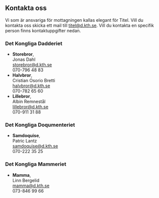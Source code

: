## Kontakta oss

Vi som är ansvariga för mottagningen kallas elegant för Titel. Vill du kontakta oss skicka ett mail till [titel@d.kth.se](mailto:titel@d.kth.se). Vill du kontakta en specifik person finns kontaktuppgifter nedan.

### Det Kongliga Dadderiet
* **Storebror**, <br />
  Jonas Dahl<br />
  [storebror@d.kth.se](mailto:storebror@d.kth.se)<br />
  070-796 48 83
* **Halvbror**, <br />
  Cristian Osorio Bretti<br />
  [halvbror@d.kth.se](mailto:halvbror@d.kth.se)<br />
  070-782 65 60
* **Lillebror**, <br />
  Albin Remnestål<br />
  [lillebror@d.kth.se](mailto:lillebror@d.kth.se)<br />
  070-911 31 88

### Det Kongliga Doqumenteriet
* **Samdoquise**, <br />
  Patric Lantz<br />
  [samdoquise@d.kth.se](mailto:samdoquise@d.kth.se)<br />
  070-222 35 25

### Det Kongliga Mammeriet
* **Mamma**, <br />
  Linn Bergelid<br />
  [mamma@d.kth.se](mailto:mamma@d.kth.se)<br />
  073-846 99 66
